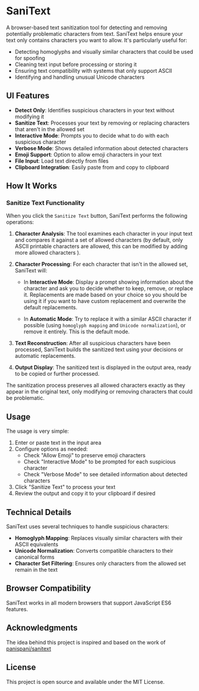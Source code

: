 # SaniText

A browser-based text sanitization tool for detecting and removing potentially problematic characters from text. SaniText helps ensure your text only contains characters you want to allow. It's particularly useful for:

- Detecting homoglyphs and visually similar characters that could be used for spoofing
- Cleaning text input before processing or storing it
- Ensuring text compatibility with systems that only support ASCII
- Identifying and handling unusual Unicode characters

## UI Features

- **Detect Only**: Identifies suspicious characters in your text without modifying it
- **Sanitize Text**: Processes your text by removing or replacing characters that aren't in the allowed set
- **Interactive Mode**: Prompts you to decide what to do with each suspicious character
- **Verbose Mode**: Shows detailed information about detected characters
- **Emoji Support**: Option to allow emoji characters in your text
- **File Input**: Load text directly from files
- **Clipboard Integration**: Easily paste from and copy to clipboard

## How It Works

### Sanitize Text Functionality

When you click the `Sanitize Text` button, SaniText performs the following operations:

1. **Character Analysis**: The tool examines each character in your input text and compares it against a set of allowed characters (by default, only ASCII printable characters are allowed, this can be modified by adding more allowed characters ).

2. **Character Processing**: For each character that isn't in the allowed set, SaniText will:
   - In **Interactive Mode**: Display a prompt showing information about the character and ask you to decide whether to keep, remove, or replace it. Replacements are made based on your choice so you should be using it if you want to have custom replacement and overwrite the default replacements.

   - In **Automatic Mode**: Try to replace it with a similar ASCII character if possible (using `homoglyph mapping` and `Unicode normalization`), or remove it entirely. This is the default mode.

3. **Text Reconstruction**: After all suspicious characters have been processed, SaniText builds the sanitized text using your decisions or automatic replacements.

4. **Output Display**: The sanitized text is displayed in the output area, ready to be copied or further processed.

The sanitization process preserves all allowed characters exactly as they appear in the original text, only modifying or removing characters that could be problematic.

## Usage
The usage is very simple:

1. Enter or paste text in the input area
2. Configure options as needed:
   - Check "Allow Emoji" to preserve emoji characters
   - Check "Interactive Mode" to be prompted for each suspicious character
   - Check "Verbose Mode" to see detailed information about detected characters
3. Click "Sanitize Text" to process your text
4. Review the output and copy it to your clipboard if desired

## Technical Details

SaniText uses several techniques to handle suspicious characters:

- **Homoglyph Mapping**: Replaces visually similar characters with their ASCII equivalents
- **Unicode Normalization**: Converts compatible characters to their canonical forms
- **Character Set Filtering**: Ensures only characters from the allowed set remain in the text

## Browser Compatibility

SaniText works in all modern browsers that support JavaScript ES6 features.

## Acknowledgments

The idea behind this project is inspired and based on the work of [panispani/sanitext](https://github.com/panispani/sanitext)

## License

This project is open source and available under the MIT License.
